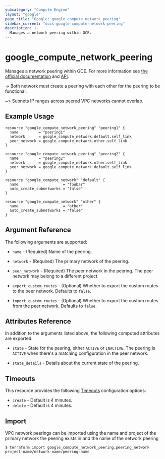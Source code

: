 ```yaml
---
subcategory: "Compute Engine"
layout: "google"
page_title: "Google: google_compute_network_peering"
sidebar_current: "docs-google-compute-network-peering"
description: |-
  Manages a network peering within GCE.
---
```


# google\_compute\_network\_peering

Manages a network peering within GCE. For more information see
[the official documentation](https://cloud.google.com/compute/docs/vpc/vpc-peering)
and
[API](https://cloud.google.com/compute/docs/reference/latest/networks).

-> Both network must create a peering with each other for the peering
to be functional.

~> Subnets IP ranges across peered VPC networks cannot overlap.

## Example Usage

```hcl
resource "google_compute_network_peering" "peering1" {
  name         = "peering1"
  network      = google_compute_network.default.self_link
  peer_network = google_compute_network.other.self_link
}

resource "google_compute_network_peering" "peering2" {
  name         = "peering2"
  network      = google_compute_network.other.self_link
  peer_network = google_compute_network.default.self_link
}

resource "google_compute_network" "default" {
  name                    = "foobar"
  auto_create_subnetworks = "false"
}

resource "google_compute_network" "other" {
  name                    = "other"
  auto_create_subnetworks = "false"
}
```

## Argument Reference

The following arguments are supported:

* `name` - (Required) Name of the peering.

* `network` - (Required) The primary network of the peering.

* `peer_network` - (Required) The peer network in the peering. The peer network
may belong to a different project.

* `export_custom_routes` - (Optional)
Whether to export the custom routes to the peer network. Defaults to `false`.

* `import_custom_routes` - (Optional)
Whether to export the custom routes from the peer network. Defaults to `false`.

## Attributes Reference

In addition to the arguments listed above, the following computed attributes are
exported:

* `state` - State for the peering, either `ACTIVE` or `INACTIVE`. The peering is
`ACTIVE` when there's a matching configuration in the peer network.

* `state_details` - Details about the current state of the peering.

## Timeouts

This resource provides the following
[Timeouts](/docs/configuration/resources.html#timeouts) configuration options:

- `create` - Default is 4 minutes.
- `delete` - Default is 4 minutes.

## Import

VPC network peerings can be imported using the name and project of the primary network the peering exists in and the name of the network peering

```
$ terraform import google_compute_network_peering.peering_network project-name/network-name/peering-name
```
